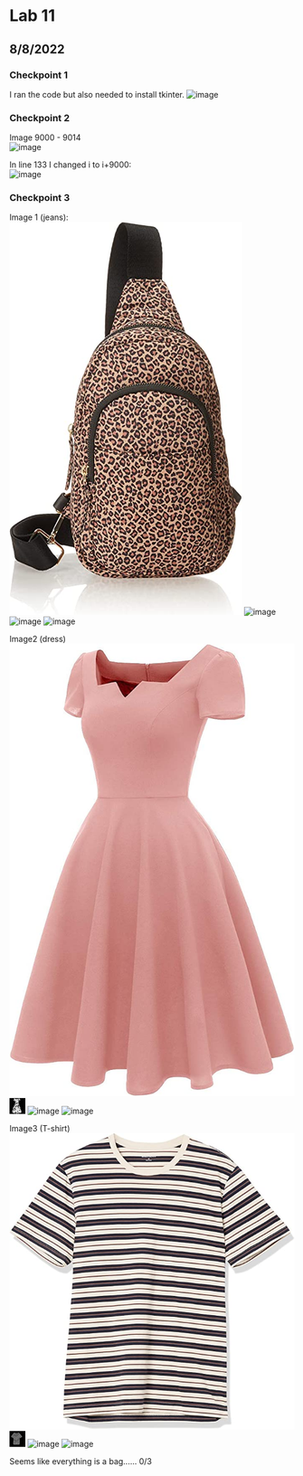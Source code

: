 # Lab 11 
## 8/8/2022

### Checkpoint 1 

I ran the code but also needed to install tkinter. 
![image](https://user-images.githubusercontent.com/57297201/183365566-a3b8dd15-631a-49e5-a784-e6f41c067707.png)

### Checkpoint 2 
Image 9000 - 9014   
![image](https://user-images.githubusercontent.com/57297201/183500906-d374917d-2df9-4a16-8bb4-2e5854f7f26d.png)

In line 133 I changed i to i+9000:  
![image](https://user-images.githubusercontent.com/57297201/183501514-5111139a-b220-4329-b4df-b37cbd2ca2e1.png)

### Checkpoint 3 

Image 1 (jeans):  
![image](clothes1.jpg)
![image](clothes_edited.jpg)
![image](https://user-images.githubusercontent.com/57297201/183529816-12109017-1f76-44eb-abc6-a6d7bafceeb9.png)
![image](https://user-images.githubusercontent.com/57297201/183530102-12131980-5569-47bc-80d4-21cf5cd4ab66.png)


Image2 (dress) 
![image](clothes2.jpg)  
![image](clothes2_edited.jpg)
![image](https://user-images.githubusercontent.com/57297201/183530048-95339bd5-0964-465c-ba43-8e9076259181.png)
![image](https://user-images.githubusercontent.com/57297201/183530121-d031198c-5c54-4ebc-b02c-b1939baa4e88.png)



Image3 (T-shirt)
![image](clothes3.jpg)
![image](clothes3_edited.jpg)
![image](https://user-images.githubusercontent.com/57297201/183530050-47405a45-fc16-4b49-9a80-0332607950cc.png)
![image](https://user-images.githubusercontent.com/57297201/183530140-f04fd7d7-c2b6-4200-8523-c38b004e2998.png)


Seems like everything is a bag...... 0/3

